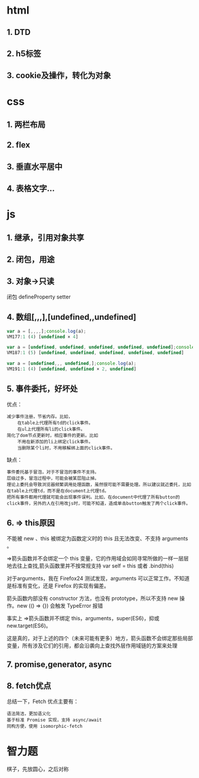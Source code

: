 # html
## 1. DTD
## 2. h5标签
## 3. cookie及操作，转化为对象

# css
## 1. 两栏布局
## 2. flex
## 3. 垂直水平居中
## 4. 表格文字...

# js
## 1. 继承，引用对象共享
## 2. 闭包，用途
## 3. 对象->只读
闭包
defineProperty
setter
## 4. 数组[,,,],[undefined,,undefined]
```js
var a = [,,,,];console.log(a);
VM177:1 (4) [undefined × 4]

var a = [undefined, undefined, undefined, undefined, undefined];console.log(a);
VM187:1 (5) [undefined, undefined, undefined, undefined, undefined]

var a = [undefined,,, undefined,];console.log(a);
VM191:1 (4) [undefined, undefined × 2, undefined]
```

## 5. 事件委托，好坏处

优点：

    减少事件注册，节省内存。比如，
        在table上代理所有td的click事件。
        在ul上代理所有li的click事件。
    简化了dom节点更新时，相应事件的更新。比如
        不用在新添加的li上绑定click事件。
        当删除某个li时，不用移解绑上面的click事件。

缺点：

    事件委托基于冒泡，对于不冒泡的事件不支持。
    层级过多，冒泡过程中，可能会被某层阻止掉。
    理论上委托会导致浏览器频繁调用处理函数，虽然很可能不需要处理。所以建议就近委托，比如在table上代理td，而不是在document上代理td。
    把所有事件都用代理就可能会出现事件误判。比如，在document中代理了所有button的click事件，另外的人在引用改js时，可能不知道，造成单击button触发了两个click事件。



## 6. => this原因

不能被 new 、this 被绑定为函数定义时的 this 且无法改变、不支持 arguments 。

=>箭头函数并不会绑定一个 this 变量，它的作用域会如同寻常所做的一样一层层地去往上查找,箭头函数里并不按常规支持 var self = this 或者 .bind(this) 

对于arguments，我在 Firefox24 测试发现，arguments 可以正常工作。不知道是标准有变化，还是 Firefox 的实现有偏差。

箭头函数内部没有 constructor 方法，也没有 prototype，所以不支持 new 操作。new (() => {}) 会触发 TypeError 报错

事实上 =>箭头函数并不绑定 this，arguments，super(ES6)，抑或 new.target(ES6)。

这是真的，对于上述的四个（未来可能有更多）地方，箭头函数不会绑定那些局部变量，所有涉及它们的引用，都会沿袭向上查找外层作用域链的方案来处理

## 7. promise,generator, async



## 8. fetch优点

总结一下，Fetch 优点主要有：

    语法简洁，更加语义化
    基于标准 Promise 实现，支持 async/await
    同构方便，使用 isomorphic-fetch

# 智力题
棋子，先放圆心，之后对称